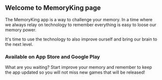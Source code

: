 ## Welcome to MemoryKing page

The MemoryKing app is a way to challenge your memory. In a time where we always relay on technology to remember everything is easy to loose our memory power.

It's time to use the technology to also improve ourself and bring our brain to the next level.


### Available on App Store and Google Play

What are you waiting? Start improve your memory and remember to keep the app updated so you will not miss new games that will be released!
